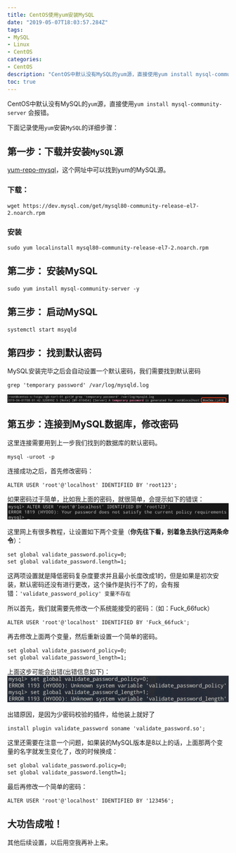 ```yaml
---
title: CentOS使用yum安装MySQL
date: "2019-05-07T18:03:57.284Z"
tags:
- MySQL
- Linux
- CentOS
categories:
- CentOS
description: "CentOS中默认没有MySQL的yum源，直接使用yum install mysql-community-server会报错，本文介绍如何使用yum安装MySQL"
toc: true
---
```


CentOS中默认没有MySQL的`yum`源，直接使用`yum install mysql-community-server` 会报错。

下面记录使用`yum`安装`MySQL`的详细步骤：

## 第一步：下载并安装`MySQL`源
[yum-repo-mysql](https://dev.mysql.com/downloads/repo/yum/)，这个网址中可以找到yum的MySQL源。

### 下载：
```shell
wget https://dev.mysql.com/get/mysql80-community-release-el7-2.noarch.rpm
```
### 安装
```shell
sudo yum localinstall mysql80-community-release-el7-2.noarch.rpm
```
## 第二步： 安装MySQL
```shell
sudo yum install mysql-community-server -y
```
## 第三步： 启动MySQL
```shell
systemctl start msyqld
```
## 第四步： 找到默认密码
MySQL安装完毕之后会自动设置一个默认密码，我们需要找到默认密码

```shell
grep 'temporary password' /var/log/mysqld.log
```
![获取临时密码](temppass.png)

## 第五步：连接到MySQL数据库，修改密码

这里连接需要用到上一步我们找到的数据库的默认密码。
```shell
mysql -uroot -p
```

连接成功之后，首先修改密码：
```shell
ALTER USER 'root'@'localhost' IDENTIFIED BY 'root123';
```

如果密码过于简单，比如我上面的密码，就很简单，会提示如下的错误：
![密码安全策略错误提示](passplicy.png)

这里网上有很多教程，让设置如下两个变量（**你先往下看，别着急去执行这两条命令**）：
```shell
set global validate_password.policy=0;
set global validate_password.length=1;
```
这两项设置就是降低密码复杂度要求并且最小长度改成1的，但是如果是初次安装，默认密码还没有进行更改，这个操作是执行不了的，会有报错：`'validate_password_policy' 变量不存在`

所以首先，我们就需要先修改一个系统能接受的密码：（如：Fuck_66fuck）
```shell
ALTER USER 'root'@'localhost' IDENTIFIED BY 'Fuck_66fuck';
```
再去修改上面两个变量，然后重新设置一个简单的密码。
```shell
set global validate_password_policy=0;
set global validate_password_length=1;
```

上面这步可能会出错(出错信息如下)：
![设置变量错误提示](errorinfo.png)

出错原因，是因为少密码校验的插件，给他装上就好了
```
install plugin validate_password soname 'validate_password.so';
```

这里还需要在注意一个问题，如果装的MySQL版本是8以上的话，上面那两个变量的名字就发生变化了，改的时候换成：
```
set global validate_password.policy=0;
set global validate_password.length=1;
```

最后再修改一个简单的密码：
```shell
ALTER USER 'root'@'localhost' IDENTIFIED BY '123456';
```

## 大功告成啦！
其他后续设置，以后用空我再补上来。